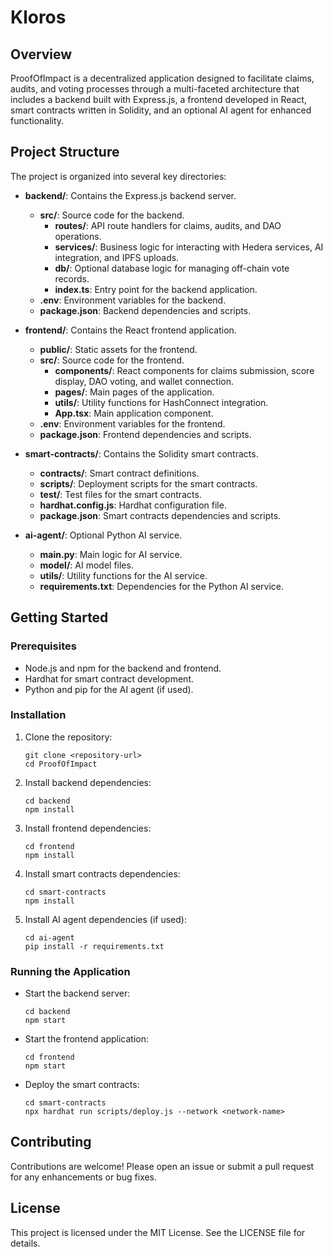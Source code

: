 # Kloros

## Overview
ProofOfImpact is a decentralized application designed to facilitate claims, audits, and voting processes through a multi-faceted architecture that includes a backend built with Express.js, a frontend developed in React, smart contracts written in Solidity, and an optional AI agent for enhanced functionality.

## Project Structure
The project is organized into several key directories:

- **backend/**: Contains the Express.js backend server.
  - **src/**: Source code for the backend.
    - **routes/**: API route handlers for claims, audits, and DAO operations.
    - **services/**: Business logic for interacting with Hedera services, AI integration, and IPFS uploads.
    - **db/**: Optional database logic for managing off-chain vote records.
    - **index.ts**: Entry point for the backend application.
  - **.env**: Environment variables for the backend.
  - **package.json**: Backend dependencies and scripts.

- **frontend/**: Contains the React frontend application.
  - **public/**: Static assets for the frontend.
  - **src/**: Source code for the frontend.
    - **components/**: React components for claims submission, score display, DAO voting, and wallet connection.
    - **pages/**: Main pages of the application.
    - **utils/**: Utility functions for HashConnect integration.
    - **App.tsx**: Main application component.
  - **.env**: Environment variables for the frontend.
  - **package.json**: Frontend dependencies and scripts.

- **smart-contracts/**: Contains the Solidity smart contracts.
  - **contracts/**: Smart contract definitions.
  - **scripts/**: Deployment scripts for the smart contracts.
  - **test/**: Test files for the smart contracts.
  - **hardhat.config.js**: Hardhat configuration file.
  - **package.json**: Smart contracts dependencies and scripts.

- **ai-agent/**: Optional Python AI service.
  - **main.py**: Main logic for AI service.
  - **model/**: AI model files.
  - **utils/**: Utility functions for the AI service.
  - **requirements.txt**: Dependencies for the Python AI service.

## Getting Started

### Prerequisites
- Node.js and npm for the backend and frontend.
- Hardhat for smart contract development.
- Python and pip for the AI agent (if used).

### Installation
1. Clone the repository:
   ```
   git clone <repository-url>
   cd ProofOfImpact
   ```

2. Install backend dependencies:
   ```
   cd backend
   npm install
   ```

3. Install frontend dependencies:
   ```
   cd frontend
   npm install
   ```

4. Install smart contracts dependencies:
   ```
   cd smart-contracts
   npm install
   ```

5. Install AI agent dependencies (if used):
   ```
   cd ai-agent
   pip install -r requirements.txt
   ```

### Running the Application
- Start the backend server:
  ```
  cd backend
  npm start
  ```

- Start the frontend application:
  ```
  cd frontend
  npm start
  ```

- Deploy the smart contracts:
  ```
  cd smart-contracts
  npx hardhat run scripts/deploy.js --network <network-name>
  ```

## Contributing
Contributions are welcome! Please open an issue or submit a pull request for any enhancements or bug fixes.

## License
This project is licensed under the MIT License. See the LICENSE file for details.
